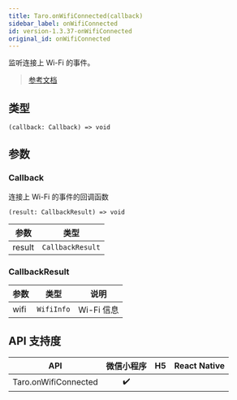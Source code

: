 ```yaml
---
title: Taro.onWifiConnected(callback)
sidebar_label: onWifiConnected
id: version-1.3.37-onWifiConnected
original_id: onWifiConnected
---
```


监听连接上 Wi-Fi 的事件。

> [参考文档](https://developers.weixin.qq.com/miniprogram/dev/api/device/wifi/wx.onWifiConnected.html)

## 类型

```tsx
(callback: Callback) => void
```

## 参数

### Callback

连接上 Wi-Fi 的事件的回调函数

```tsx
(result: CallbackResult) => void
```

| 参数 | 类型 |
| --- | --- |
| result | `CallbackResult` |

### CallbackResult

| 参数 | 类型 | 说明 |
| --- | --- | --- |
| wifi | `WifiInfo` | Wi-Fi 信息 |

## API 支持度

| API | 微信小程序 | H5 | React Native |
| :---: | :---: | :---: | :---: |
| Taro.onWifiConnected | ✔️ |  |  |
